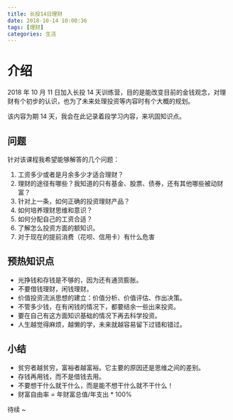 ```yaml
---
title: 长投14日理财
date: 2018-10-14 10:00:36
tags: [理财]
categories: 生活
---
```

# 介绍

2018 年 10 月 11 日加入长投 14 天训练营，目的是能改变目前的金钱观念，对理财有个初步的认识，也为了未来处理投资等内容时有个大概的规划。

该内容为期 14 天，我会在此记录着段学习内容，来巩固知识点。

## 问题

针对该课程我希望能够解答的几个问题：

1. 工资多少或者是月余多少才适合理财？
2. 理财的途径有哪些？我知道的只有基金、股票、债券，还有其他哪些被动财富？
3. 针对上一条，如何正确的投资理财产品？
4. 如何培养理财思维和意识？
5. 如何分配自己的工资合适？
6. 了解怎么投资方面的额知识。
7. 对于现在的提前消费（花呗、信用卡）有什么危害

## 预热知识点

* 光挣钱和存钱是不够的，因为还有通货膨胀。
* 不要借钱理财，闲钱理财。
* 价值投资流派思想的建立：价值分析、价值评估、作出决策。
* 不管多少钱，在有闲钱的情况下，都要结余一些出来投资。
* 要在自己有这方面知识基础的情况下再去科学投资。
* 人生越觉得麻烦，越懒的学，未来就越容易留下过错和错过。

## 小结

* 贫穷者越贫穷，富裕者越富裕。它主要的原因还是思维之间的差别。
* 存钱再用钱，而不是借钱去用。
* 不要想干什么就干什么，而是能不想干什么就不干什么！
* 财富自由率 = 年财富总值/年支出 * 100%

待续 ~